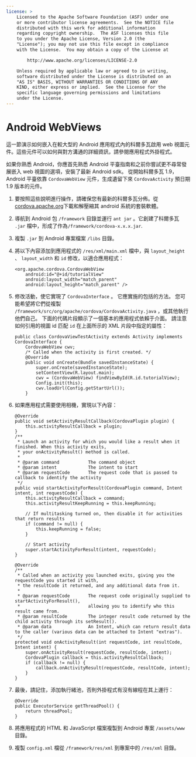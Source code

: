 ```yaml
---
license: >
    Licensed to the Apache Software Foundation (ASF) under one
    or more contributor license agreements.  See the NOTICE file
    distributed with this work for additional information
    regarding copyright ownership.  The ASF licenses this file
    to you under the Apache License, Version 2.0 (the
    "License"); you may not use this file except in compliance
    with the License.  You may obtain a copy of the License at

        http://www.apache.org/licenses/LICENSE-2.0

    Unless required by applicable law or agreed to in writing,
    software distributed under the License is distributed on an
    "AS IS" BASIS, WITHOUT WARRANTIES OR CONDITIONS OF ANY
    KIND, either express or implied.  See the License for the
    specific language governing permissions and limitations
    under the License.
---
```


# Android WebViews

這一節演示如何嵌入在較大型的 Android 應用程式內的科爾多瓦啟用 web 視圖元件。這些元件可以如何與對方溝通的詳細資訊，請參閱應用程式外掛程式。

如果你熟悉 Android，你應首先熟悉 Android 平臺指南和之前你嘗試更不尋常發展嵌入 web 視圖的選項，安裝了最新 Android sdk。 從開始科爾多瓦 1.9，Android 平臺依靠 `CordovaWebView` 元件，生成遺留下來 `CordovaActivity` 預日期 1.9 版本的元件。

1.  要按照這些說明進行操作，請確保您有最新的科爾多瓦分佈。從[cordova.apache.org][1]下載和解壓縮其 android 系統的套裝軟體。

2.  導航到 Android 包 `/framework` 目錄並運行 `ant jar` 。它創建了科爾多瓦 `.jar` 檔中，形成了作為`/framework/cordova-x.x.x.jar`.

3.  複製 `.jar` 到 Android 專案檔案 `/libs` 目錄。

4.  將以下內容添加到應用程式的 `/res/xml/main.xml` 檔中，與 `layout_height` 、 `layout_width` 和 `id` 修改，以適合應用程式：
    
        <org.apache.cordova.CordovaWebView
            android:id="@+id/tutorialView"
            android:layout_width="match_parent"
            android:layout_height="match_parent" />
        

5.  修改活動，使它實現了 `CordovaInterface` 。 它應實施的包括的方法。 您可能希望將它們從複製 `/framework/src/org/apache/cordova/CordovaActivity.java` ，或其他執行他們自己。 下面的代碼片段顯示了一個基本的應用程式依賴于介面。 請注意如何引用的視圖 id 匹配 `id` 在上面所示的 XML 片段中指定的屬性：
    
        public class CordovaViewTestActivity extends Activity implements CordovaInterface {
            CordovaWebView cwv;
            /* Called when the activity is first created. */
            @Override
            public void onCreate(Bundle savedInstanceState) {
                super.onCreate(savedInstanceState);
                setContentView(R.layout.main);
                cwv = (CordovaWebView) findViewById(R.id.tutorialView);
                Config.init(this);
                cwv.loadUrl(Config.getStartUrl());
            }
        

6.  如果應用程式需要使用相機，實現以下內容：
    
        @Override
        public void setActivityResultCallback(CordovaPlugin plugin) {
            this.activityResultCallback = plugin;
        }
        /**
         * Launch an activity for which you would like a result when it finished. When this activity exits,
         * your onActivityResult() method is called.
         *
         * @param command           The command object
         * @param intent            The intent to start
         * @param requestCode       The request code that is passed to callback to identify the activity
         */
        public void startActivityForResult(CordovaPlugin command, Intent intent, int requestCode) {
            this.activityResultCallback = command;
            this.activityResultKeepRunning = this.keepRunning;
        
            // If multitasking turned on, then disable it for activities that return results
            if (command != null) {
                this.keepRunning = false;
            }
        
            // Start activity
            super.startActivityForResult(intent, requestCode);
        }   
        
        @Override
        /**
         * Called when an activity you launched exits, giving you the requestCode you started it with,
         * the resultCode it returned, and any additional data from it.
         *
         * @param requestCode       The request code originally supplied to startActivityForResult(),
         *                          allowing you to identify who this result came from.
         * @param resultCode        The integer result code returned by the child activity through its setResult().
         * @param data              An Intent, which can return result data to the caller (various data can be attached to Intent "extras").
         */
        protected void onActivityResult(int requestCode, int resultCode, Intent intent) {
            super.onActivityResult(requestCode, resultCode, intent);
            CordovaPlugin callback = this.activityResultCallback;
            if (callback != null) {
                callback.onActivityResult(requestCode, resultCode, intent);
            }
        }
        

7.  最後，請記住，添加執行緒池，否則外掛程式有沒有線程在其上運行：
    
        @Override
        public ExecutorService getThreadPool() {
            return threadPool;
        }
        

8.  將應用程式的 HTML 和 JavaScript 檔案複製到 Android 專案 `/assets/www` 目錄。

9.  複製 `config.xml` 檔從 `/framework/res/xml` 到專案中的 `/res/xml` 目錄。

 [1]: http://cordova.apache.org